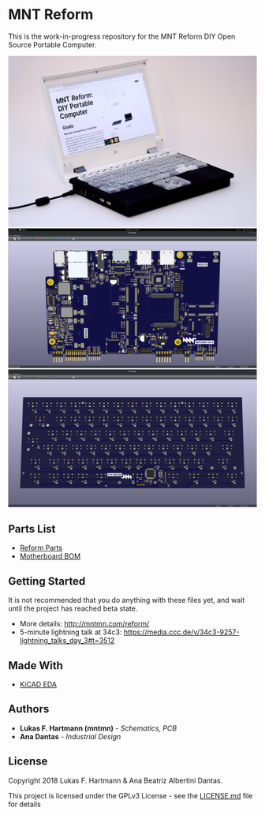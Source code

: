 # MNT Reform

This is the work-in-progress repository for the MNT Reform DIY Open Source Portable Computer.

![Reform 0.3 Laptop Prototype](pics/reform03-laptop.jpg)
![Reform 0.4 Motherboard PCB](pics/reform04-motherboardpcb.png)
![Reform 0.4 Keyboard PCB](pics/reform04-kbdpcb.png)

## Parts List

* [Reform Parts](spreadsheets/production_status.csv)
* [Motherboard BOM](spreadsheets/motherboard_bom.csv)

## Getting Started

It is not recommended that you do anything with these files yet, and wait until the project has reached beta state.

* More details: http://mntmn.com/reform/
* 5-minute lightning talk at 34c3: https://media.ccc.de/v/34c3-9257-lightning_talks_day_3#t=3512

## Made With

* [KiCAD EDA](http://kicad-pcb.org/)

## Authors

* **Lukas F. Hartmann (mntmn)** - *Schematics, PCB*
* **Ana Dantas** - *Industrial Design*

## License

Copyright 2018 Lukas F. Hartmann & Ana Beatriz Albertini Dantas.

This project is licensed under the GPLv3 License - see the [LICENSE.md](LICENSE.md) file for details
